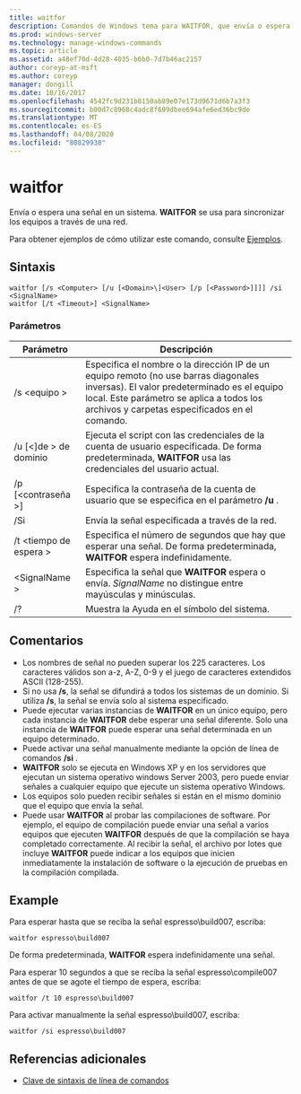 ```yaml
---
title: waitfor
description: Comandos de Windows tema para WAITFOR, que envía o espera una señal en un sistema. **WAITFOR** se usa para sincronizar los equipos a través de una red.
ms.prod: windows-server
ms.technology: manage-windows-commands
ms.topic: article
ms.assetid: a48ef70d-4d28-4035-b6b0-7d7b46ac2157
author: coreyp-at-msft
ms.author: coreyp
manager: dongill
ms.date: 10/16/2017
ms.openlocfilehash: 4542fc9d231b8150ab89e07e173d9671d6b7a3f3
ms.sourcegitcommit: b00d7c8968c4adc8f699dbee694afe6ed36bc9de
ms.translationtype: MT
ms.contentlocale: es-ES
ms.lasthandoff: 04/08/2020
ms.locfileid: "80829938"
---
```

# <a name="waitfor"></a>waitfor



Envía o espera una señal en un sistema. **WAITFOR** se usa para sincronizar los equipos a través de una red.

Para obtener ejemplos de cómo utilizar este comando, consulte [Ejemplos](#BKMK_examples).

## <a name="syntax"></a>Sintaxis

```
waitfor [/s <Computer> [/u [<Domain>\]<User> [/p [<Password>]]]] /si <SignalName>
waitfor [/t <Timeout>] <SignalName>
```

### <a name="parameters"></a>Parámetros

|       Parámetro       |                                                                                         Descripción                                                                                          |
|-----------------------|----------------------------------------------------------------------------------------------------------------------------------------------------------------------------------------------|
|    /s \<equipo >     | Especifica el nombre o la dirección IP de un equipo remoto (no use barras diagonales inversas). El valor predeterminado es el equipo local. Este parámetro se aplica a todos los archivos y carpetas especificados en el comando. |
| /u [\<\]de > de dominio <User> |                              Ejecuta el script con las credenciales de la cuenta de usuario especificada. De forma predeterminada, **WAITFOR** usa las credenciales del usuario actual.                               |
|   /p [\<contraseña >]    |                                                    Especifica la contraseña de la cuenta de usuario que se especifica en el parámetro **/u** .                                                     |
|          /Si          |                                                                        Envía la señal especificada a través de la red.                                                                        |
|     /t \<tiempo de espera >     |                                              Especifica el número de segundos que hay que esperar una señal. De forma predeterminada, **WAITFOR** espera indefinidamente.                                               |
|     \<SignalName >     |                                                Especifica la señal que **WAITFOR** espera o envía. *SignalName* no distingue entre mayúsculas y minúsculas.                                                 |
|          /?           |                                                                             Muestra la Ayuda en el símbolo del sistema.                                                                             |

## <a name="remarks"></a>Comentarios

-   Los nombres de señal no pueden superar los 225 caracteres. Los caracteres válidos son a-z, A-Z, 0-9 y el juego de caracteres extendidos ASCII (128-255).
-   Si no usa **/s**, la señal se difundirá a todos los sistemas de un dominio. Si utiliza **/s**, la señal se envía solo al sistema especificado.
-   Puede ejecutar varias instancias de **WAITFOR** en un único equipo, pero cada instancia de **WAITFOR** debe esperar una señal diferente. Solo una instancia de **WAITFOR** puede esperar una señal determinada en un equipo determinado.
-   Puede activar una señal manualmente mediante la opción de línea de comandos **/si** .
-   **WAITFOR** solo se ejecuta en Windows XP y en los servidores que ejecutan un sistema operativo windows Server 2003, pero puede enviar señales a cualquier equipo que ejecute un sistema operativo Windows.
-   Los equipos solo pueden recibir señales si están en el mismo dominio que el equipo que envía la señal.
-   Puede usar **WAITFOR** al probar las compilaciones de software. Por ejemplo, el equipo de compilación puede enviar una señal a varios equipos que ejecuten **WAITFOR** después de que la compilación se haya completado correctamente. Al recibir la señal, el archivo por lotes que incluye **WAITFOR** puede indicar a los equipos que inicien inmediatamente la instalación de software o la ejecución de pruebas en la compilación compilada.

## <a name="examples"></a><a name=BKMK_examples></a>Example

Para esperar hasta que se reciba la señal espresso\build007, escriba:
```
waitfor espresso\build007
```
De forma predeterminada, **WAITFOR** espera indefinidamente una señal.

Para esperar 10 segundos a que se reciba la señal espresso\compile007 antes de que se agote el tiempo de espera, escriba:
```
waitfor /t 10 espresso\build007
```
Para activar manualmente la señal espresso\build007, escriba:
```
waitfor /si espresso\build007
```

## <a name="additional-references"></a>Referencias adicionales

- [Clave de sintaxis de línea de comandos](command-line-syntax-key.md)